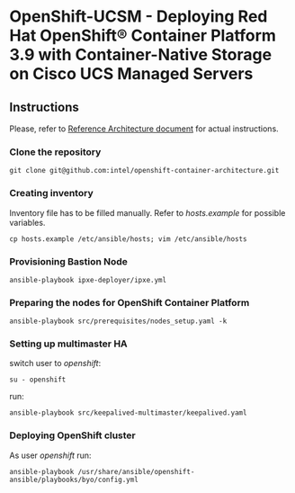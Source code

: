 # OpenShift-UCSM - Deploying Red Hat OpenShift® Container Platform 3.9 with Container-Native Storage on Cisco UCS Managed Servers

## Instructions
Please, refer to [Reference Architecture document](https://www.cisco.com/c/en/us/td/docs/unified_computing/ucs/UCS_CVDs/ucs_openshift_design.html)
 for actual instructions.

### Clone the repository
`git clone git@github.com:intel/openshift-container-architecture.git`

### Creating inventory
Inventory file has to be filled manually.
Refer to *hosts.example* for possible variables.

`cp hosts.example /etc/ansible/hosts;
vim /etc/ansible/hosts`

### Provisioning Bastion Node

`ansible-playbook ipxe-deployer/ipxe.yml`


### Preparing the nodes for OpenShift Container Platform

`ansible-playbook src/prerequisites/nodes_setup.yaml -k`

### Setting up multimaster HA
switch user to *openshift*:

`su - openshift`

run:

`ansible-playbook src/keepalived-multimaster/keepalived.yaml`

### Deploying OpenShift cluster
As user *openshift* run:

`ansible-playbook /usr/share/ansible/openshift-ansible/playbooks/byo/config.yml`
